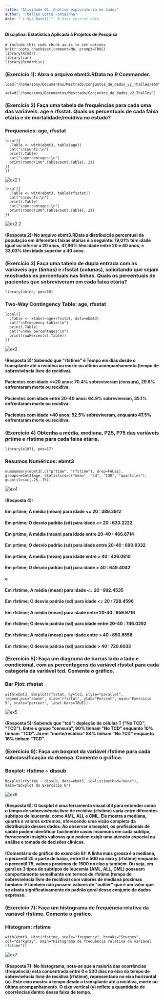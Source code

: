 ```yaml
---
title: "Atividade 01: Análise exploratoria de dados"
author: "Thalles Cotta Fontainha"
date: "`r Sys.Date()`"  # Uses current date
---
```

#### Disciplina: Estatística Aplicada à Projetos de Pesquisa

<!-- 
You can edit this R Markdown document, for example to explain what you're
doing and to draw conclusions from your data analysis. 

Auto-generated section titles, typically preceded by ###, can also be edited. 

It's generally not a good idea to edit the R code that the R Commander writes, 
but you can freely edit between (not within) R "code blocks." Each R code
block starts with ```{r} and ends with ```.
-->


```{r echo=FALSE, message=FALSE}
# include this code chunk as-is to set options
knitr::opts_chunk$set(comment=NA, prompt=TRUE)
library(Rcmdr)
library(car)
library(RcmdrMisc)
```

### (Exercício 1): Abra o arquivo ebmt3.RData no R Commander.

```{r}
load("/home/sony/Documentos/Mestrado/Conjuntos_de_dados_v2_Thalles/ebmt3.RData")
```


```{r}
setwd("/home/sony/Documentos/Mestrado/Conjuntos_de_dados_v2_Thalles")
```





### (Exercício 2) Faça uma tabela de frequências para cada uma das variáveis: age e rfsstat. Quais os percentuais de cada faixa etária e de mortalidade/recidiva no estudo?

### Frequencies: age, rfsstat
```{r}
local({
  .Table <- with(ebmt3, table(age))
  cat("\ncounts:\n")
  print(.Table)
  cat("\npercentages:\n")
  print(round(100*.Table/sum(.Table), 2))
})
})
```
![ex2.1](https://github.com/thallescotta/R_comander/blob/master/figure/2.1.png)
```{r}
local({
  .Table <- with(ebmt3, table(rfsstat))
  cat("\ncounts:\n")
  print(.Table)
  cat("\npercentages:\n")
  print(round(100*.Table/sum(.Table), 2))
})
```
![ex2.2](https://github.com/thallescotta/R_comander/blob/master/figure/2.2.png)


#### (Resposta 2): No arquivo ebmt3.RData a distribuição percentual da população em diferentes faixas etárias é a seguinte: 19,01% têm idade igual ou inferior a 20 anos, 47,96% têm idade entre 20 e 40 anos, e 33,03% têm idade superior a 40 anos.


### (Exercício 3) Faça uma tabela de dupla entrada com as variáveis age (linhas) e rfsstat (colunas), solicitando que sejam mostrados os percentuais nas linhas. Quais os percentuais de pacientes que sobreviveram em cada faixa etária? 



```{r}
library(abind, pos=16)
```



### Two-Way Contingency Table: age, rfsstat
```{r}
local({
  .Table <- xtabs(~age+rfsstat, data=ebmt3)
  cat("\nFrequency table:\n")
  print(.Table)
  cat("\nRow percentages:\n")
  print(rowPercents(.Table))
})
```

![ex3](https://github.com/thallescotta/R_comander/blob/master/figure/3.png)

#### (Resposta 3): Sabendo que "rfstime" é Tempo em dias desde o transplante até a recidiva ou morte ou último acompanhamento (tempo de sobrevivência livre de recidiva). 
#### Pacientes com idade <=20 anos: 70.4% sobreviveram (censura), 29.6% enfrentaram morte ou recidiva.
#### Pacientes com idade entre 20-40 anos: 64.9% sobreviveram, 35.1% enfrentaram morte ou recidiva.
#### Pacientes com idade >40 anos: 52.5% sobreviveram, enquanto 47.5% enfrentaram morte ou recidiva.


### (Exercício 4) Obtenha a média, mediana, P25, P75 das variáveis prtime e rfstime para cada faixa etária.

```{r}
library(e1071, pos=17)
```

### Resumos Numéricos: ebmt3
```{r}
numSummary(ebmt3[,c("prtime", "rfstime"), drop=FALSE], groups=ebmt3$age, statistics=c("mean", "sd", "IQR", "quantiles"), quantiles=c(.25,.75))
```

![ex4](https://github.com/thallescotta/R_comander/blob/master/figure/4.png)

#### (Resposta 4): 
#### Em prtime; A média (mean) para idade <= 20 : 389.2912  
#### Em prtime; O desvio padrão (sd) para idade <= 20 : 633.2222  
#### Em prtime; A média (mean) para idade entre 20-40 : 466.8714  
#### Em prtime; O desvio padrão (sd) para idade entre 20-40 : 690.9332  
#### Em prtime; A média (mean) para idade entre > 40 : 426.0810  
#### Em prtime; O desvio padrão (sd) para idade > 40 : 649.4042  
#### e  
#### Em rfstime; A média (mean) para idade <= 20 : 992.4535  
#### Em rfstime; O desvio padrão (sd) para idade <= 20 : 728.4596  
#### Em rfstime; A média (mean) para idade entre 20-40 : 959.9716  
#### Em rfstime; O desvio padrão (sd) para idade entre 20-40 : 746.0292  
#### Em rfstime; A média (mean) para idade entre > 40 : 850.8558  
#### Em rfstime; O desvio padrão (sd) para idade > 40 : 720.6033  



### (Exercício 5): Faça um diagrama de barras lado a lado e condicional, com as percentagens da variável rfsstat para cada categoria da variável tcd. Comente o gráfico.


### Bar Plot: rfsstat
```{r}
with(ebmt3, Barplot(rfsstat, by=tcd, style="parallel", legend.pos="above", xlab="rfsstat", ylab="Percent", main="Exercicio 5", scale="percent", label.bars=TRUE))
```
![ex5](https://github.com/thallescotta/R_comander/blob/master/figure/ex5)

#### (Resposta 5): Sabendo que "tcd": depleção de células T ("No TCD", "TCD"). Entre o grupo "censura", 90% tinham "No TCD" enquanto 10% tinham "TCD". Já em "morte/recidiva" 84% tinham "No TCD" enquanto 16% tinham "TCD".


### (Exercício 6): Faça um boxplot da variável rfstime para cada subclassificação da doença. Comente o gráfico.

### Boxplot: rfstime ~ dissub
```{r}
Boxplot(rfstime ~ dissub, data=ebmt3, id=list(method="none"), main="Boxplot do Exercício 6")
```
![ex6](https://github.com/thallescotta/R_comander/blob/master/figure/ex6)

#### (Resposta 6): O boxplot é uma ferramenta visual útil para entender como o tempo de sobrevivência livre de recidiva (rfstime) varia entre diferentes subtipos de leucemia, como AML, ALL e CML. Ele mostra a mediana, quartis e valores extremos, oferecendo uma visão completa da distribuição desses dados. Ao observar o boxplot, os profissionais de saúde podem identificar facilmente casos incomuns em cada subtipo, fornecendo insights valiosos que podem exigir uma atenção especial na análise e tomada de decisões clínicas.

#### (Comentário do gráfico do exercício 6): A linha mais grossa é a mediana, o percentil 25 a parte de baixo, entre 0 e 500 no eixo y (rfstime) enquanto o percentil 75, valores proximos de 1500 no eixo y também. Ou seja, em geral os 3 tipos de subtipos de leucemia (AML, ALL, CML) possuem comportamento semelhante em termos de rfstime (tempo de sobrevivência livre de recidiva) com valores de mediana proximas também. E também não possem valores de "outlier" que é um valor que se afasta significativamente do padrão geral desse conjunto de dados expresso.


### (Exercício 7): Faça um histograma de frequência relativa da variável rfstime. Comente o gráfico.


### Histogram: rfstime
```{r}
with(ebmt3, Hist(rfstime, scale="frequency", breaks="Sturges", col="darkgray", main="Histograma de frequência relativa da variável rfstime"))
```
![ex7](https://github.com/thallescotta/R_comander/blob/master/figure/ex7)

#### (Resposta 7): No histograma, nota-se que a maioria das ocorrências (frequência) está concentrada entre 0 e 500 dias no eixo do tempo de sobrevivência livre de recidiva (rfstime), representado no eixo horizontal (x). Este eixo mostra o tempo desde o transplante até a recidiva, morte ou último acompanhamento. O eixo vertical (y) reflete a quantidade de ocorrências dentro dessa faixa de tempo. 


